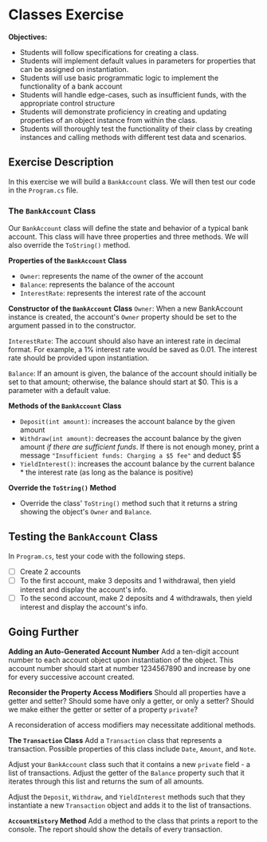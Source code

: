 # Classes Exercise

**Objectives:**
- Students will follow specifications for creating a class.
- Students will implement default values in parameters for properties that can be assigned on instantiation.
- Students will use basic programmatic logic to implement the functionality of a bank account
- Students will handle edge-cases, such as insufficient funds, with the appropriate control structure
- Students will demonstrate proficiency in creating and updating properties of an object instance from within the class.
- Students will thoroughly test the functionality of their class by creating instances and calling methods with different test data and scenarios.

## Exercise Description
In this exercise we will build a `BankAccount` class. We will then test our code in the `Program.cs` file.

### The `BankAccount` Class
Our `BankAccount` class will define the state and behavior of a typical bank account. This class will have three properties and three methods. We will also override the `ToString()` method.

**Properties of the `BankAccount` Class**
- `Owner`: represents the name of the owner of the account
- `Balance`: represents the balance of the account
- `InterestRate`: represents the interest rate of the account

**Constructor of the `BankAccount` Class**
`Owner`: When a new BankAccount instance is created, the account's `Owner` property should be set to the argument passed in to the constructor.

`InterestRate`: The account should also have an interest rate in decimal format. For example, a 1% interest rate would be saved as 0.01. The interest rate should be provided upon instantiation.

`Balance`: If an amount is given, the balance of the account should initially be set to that amount; otherwise, the balance should start at $0. This is a parameter with a default value.

**Methods of the `BankAccount` Class**
- `Deposit(int amount)`: increases the account balance by the given amount
- `Withdraw(int amount)`: decreases the account balance by the given amount *if there are sufficient funds*. If there is not enough money, print a message `"Insufficient funds: Charging a $5 fee"` and deduct $5
- `YieldInterest()`: increases the account balance by the current balance * the interest rate (as long as the balance is positive)

**Override the `ToString()` Method**
- Override the class' `ToString()` method such that it returns a string showing the object's `Owner` and `Balance`.

## Testing the `BankAccount` Class
In `Program.cs`, test your code with the following steps.

- [ ] Create 2 accounts
- [ ] To the first account, make 3 deposits and 1 withdrawal, then yield interest and display the account's info.
- [ ] To the second account, make 2 deposits and 4 withdrawals, then yield interest and display the account's info.

## Going Further
**Adding an Auto-Generated Account Number**
Add a ten-digit account number to each account object upon instantiation of the object. This account number should start at number 1234567890 and increase by one for every successive account created.

**Reconsider the Property Access Modifiers**
Should all properties have a getter and setter? Should some have only a getter, or only a setter? Should we make either the getter or setter of a property `private`?

A reconsideration of access modifiers may necessitate additional methods.

**The `Transaction` Class**
Add a `Transaction` class that represents a transaction. Possible properties of this class include `Date`, `Amount`, and `Note`.

Adjust your `BankAccount` class such that it contains a new `private` field - a list of transactions. Adjust the getter of the `Balance` property such that it iterates through this list and returns the sum of all amounts.

Adjust the `Deposit`, `Withdraw`, and `YieldInterest` methods such that they instantiate a new `Transaction` object and adds it to the list of transactions.

**`AccountHistory` Method**
Add a method to the class that prints a report to the console. The report should show the details of every transaction.
